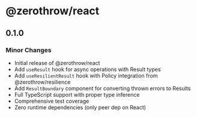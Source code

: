 # @zerothrow/react

## 0.1.0

### Minor Changes

- Initial release of @zerothrow/react
- Add `useResult` hook for async operations with Result types
- Add `useResilientResult` hook with Policy integration from @zerothrow/resilience
- Add `ResultBoundary` component for converting thrown errors to Results
- Full TypeScript support with proper type inference
- Comprehensive test coverage
- Zero runtime dependencies (only peer dep on React)